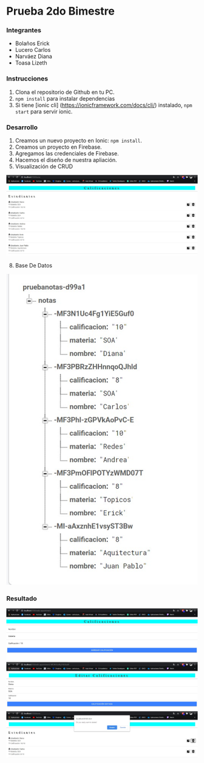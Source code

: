 # Prueba 2do Bimestre
### Integrantes
- Bolaños Erick
- Lucero Carlos 
- Narváez Diana
- Toasa Lizeth

### Instrucciones 

1. Clona el repositorio de Github en tu PC.
2. `npm install` para instalar dependencias
3. Si tiene [ionic cli] (https://ionicframework.com/docs/cli/) instalado, `npm start` para servir ionic.

### Desarrollo
1. Creamos un nuevo proyecto en Ionic: `npm install`.
2. Creamos un proyecto en Firebase.
3. Agregamos las credenciales de Firebase.
4. Hacemos el diseño de nuestra apliación.
7. Visualización de CRUD

![](https://raw.githubusercontent.com/CarlosIsma/Prueba1-2B-Topicos/master/imagenes/1.JPG)

8. Base De Datos

![](https://raw.githubusercontent.com/CarlosIsma/Prueba1-2B-Topicos/master/imagenes/5.JPG)


### Resultado
![](https://raw.githubusercontent.com/CarlosIsma/Prueba1-2B-Topicos/master/imagenes/2.JPG)
![](https://raw.githubusercontent.com/CarlosIsma/Prueba1-2B-Topicos/master/imagenes/3.JPG)
![](https://raw.githubusercontent.com/CarlosIsma/Prueba1-2B-Topicos/master/imagenes/4.JPG)
